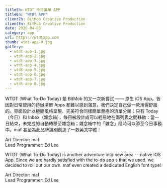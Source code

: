 ```yaml
---
titleZh: WTDT 今日清單 APP
titleEn: "WTDT APP"
clientZh: BitMob Creative Production
clientEn: BitMob Creative Production
date: 2020-04-03
category: app
url: https://wtdtapp.com
thumb: wtdt-app-0.jpg
gallery:
  - wtdt-app-1.jpg
  - wtdt-app-2.jpg
  - wtdt-app-3.jpg
  - wtdt-app-4.jpg
  - wtdt-app-5.jpg
  - wtdt-app-6.jpg
  - wtdt-app-7.jpg
  - wtdt-app-8.jpg
---
```


WTDT (What To-Do Today) 是 BitMob 的又一次新嘗試 —— 原生 iOS App。皆因對日常使用的待辦清單 Apps 都難以感到滿意，我們決定自己做一款用得舒服的。界面設計以極簡風格呈現，完美符合同樣簡單至極的清單分類：只有 Today（今日）和 Inbox（雜念箱），條目被設計成可以輕易地在兩列表之間移動：當一日結束，未完成的自動轉移至雜念箱；雜念箱中的「雜念」隨時可以添至今日事務中。maf 甚至為此品牌識別創造了一款英文字體！

Art Director: maf<br/>Lead Programmer: Ed Lee

<!-- lang -->

WTDT (What To-Do Today) is another adventure into new area -- native iOS App. Since we are hardly satisfied with the to-do app s that we used, we decided to roll out our own. maf even created a dedicated English font type!

Art Director: maf<br/>Lead Programmer: Ed Lee
